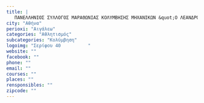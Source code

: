 ```yaml
---
title: |
   ΠΑΝΕΛΛΗΝΙΟΣ ΣΥΛΛΟΓΟΣ ΜΑΡΑΘΩΝΙΑΣ ΚΟΛΥΜΒΗΣΗΣ ΜΗΧΑΝΙΚΩΝ &quot;Ο ΛΕΑΝΔΡΟΣ&quot;
city: "Αθήνα"
perioxi: "Αιγάλεω"
categories: "Αθλητισμός"
subcategories: "Κολύμβηση"
logoimg: "Σερίφου 40          "
website: ""
facebook: ""
phone: ""
email: ""
courses: ""
places: ""
rensponsibles: ""
zipcode: ""
---
```




